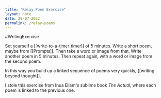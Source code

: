 ```yaml
---
title: "Relay Poem Exercise" 
layout: note
date: 29-07-2022
permalink: /relay-poems
---
```


#WritingExercise 

Set yourself a [[write-to-a-timer|timer]] of 5 minutes. Write a short poem, maybe from [[Prompts]]. Then take a word or image from that. Write another poem in 5 minutes. Then repeat again, with a word or image from the second poem.

In this way you build up a linked sequence of poems very quickly, [[writing beyond thought]].

I stole this exercise from Inua Ellam's sublime book *The Actual*, where each poem is linked to the previous one.
